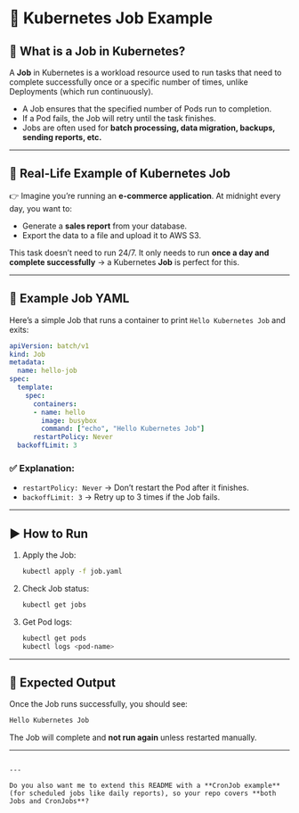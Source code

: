 
# 🚀 Kubernetes Job Example

## 🔹 What is a Job in Kubernetes?
A **Job** in Kubernetes is a workload resource used to run tasks that need to complete successfully once or a specific number of times, unlike Deployments (which run continuously).

- A Job ensures that the specified number of Pods run to completion.  
- If a Pod fails, the Job will retry until the task finishes.  
- Jobs are often used for **batch processing, data migration, backups, sending reports, etc.**

---

## 🔹 Real-Life Example of Kubernetes Job
👉 Imagine you’re running an **e-commerce application**. At midnight every day, you want to:

- Generate a **sales report** from your database.  
- Export the data to a file and upload it to AWS S3.  

This task doesn’t need to run 24/7. It only needs to run **once a day and complete successfully** → a Kubernetes **Job** is perfect for this.

---

## 🔹 Example Job YAML

Here’s a simple Job that runs a container to print `Hello Kubernetes Job` and exits:

```yaml
apiVersion: batch/v1
kind: Job
metadata:
  name: hello-job
spec:
  template:
    spec:
      containers:
      - name: hello
        image: busybox
        command: ["echo", "Hello Kubernetes Job"]
      restartPolicy: Never
  backoffLimit: 3
````

### ✅ Explanation:

* `restartPolicy: Never` → Don’t restart the Pod after it finishes.
* `backoffLimit: 3` → Retry up to 3 times if the Job fails.

---

## ▶️ How to Run

1. Apply the Job:

   ```sh
   kubectl apply -f job.yaml
   ```

2. Check Job status:

   ```sh
   kubectl get jobs
   ```

3. Get Pod logs:

   ```sh
   kubectl get pods
   kubectl logs <pod-name>
   ```

---

## 📌 Expected Output

Once the Job runs successfully, you should see:

```sh
Hello Kubernetes Job
```

The Job will complete and **not run again** unless restarted manually.

---


```

---

Do you also want me to extend this README with a **CronJob example** (for scheduled jobs like daily reports), so your repo covers **both Jobs and CronJobs**?
```
